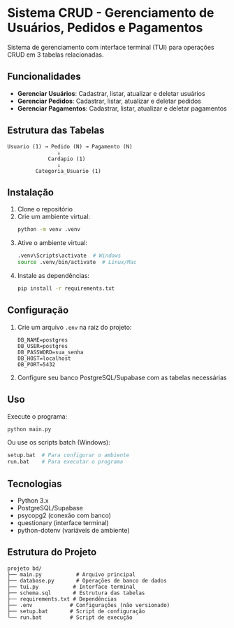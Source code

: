 # Sistema CRUD - Gerenciamento de Usuários, Pedidos e Pagamentos

Sistema de gerenciamento com interface terminal (TUI) para operações CRUD em 3 tabelas relacionadas.

## Funcionalidades

- **Gerenciar Usuários**: Cadastrar, listar, atualizar e deletar usuários
- **Gerenciar Pedidos**: Cadastrar, listar, atualizar e deletar pedidos
- **Gerenciar Pagamentos**: Cadastrar, listar, atualizar e deletar pagamentos

## Estrutura das Tabelas

```
Usuario (1) → Pedido (N) → Pagamento (N)
                ↓
             Cardapio (1)
                ↓
         Categoria_Usuario (1)
```

## Instalação

1. Clone o repositório
2. Crie um ambiente virtual:
   ```bash
   python -m venv .venv
   ```
3. Ative o ambiente virtual:
   ```bash
   .venv\Scripts\activate  # Windows
   source .venv/bin/activate  # Linux/Mac
   ```
4. Instale as dependências:
   ```bash
   pip install -r requirements.txt
   ```

## Configuração

1. Crie um arquivo `.env` na raiz do projeto:
   ```
   DB_NAME=postgres
   DB_USER=postgres
   DB_PASSWORD=sua_senha
   DB_HOST=localhost
   DB_PORT=5432
   ```

2. Configure seu banco PostgreSQL/Supabase com as tabelas necessárias

## Uso

Execute o programa:
```bash
python main.py
```

Ou use os scripts batch (Windows):
```bash
setup.bat  # Para configurar o ambiente
run.bat    # Para executar o programa
```

## Tecnologias

- Python 3.x
- PostgreSQL/Supabase
- psycopg2 (conexão com banco)
- questionary (interface terminal)
- python-dotenv (variáveis de ambiente)

## Estrutura do Projeto

```
projeto bd/
├── main.py           # Arquivo principal
├── database.py       # Operações de banco de dados
├── tui.py           # Interface terminal
├── schema.sql       # Estrutura das tabelas
├── requirements.txt # Dependências
├── .env            # Configurações (não versionado)
├── setup.bat       # Script de configuração
└── run.bat         # Script de execução
```